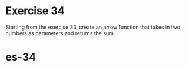 # Exercise 34

Starting from the exercise 33, create an arrow function that takes in two numbers as parameters and returns the sum.
# es-34
